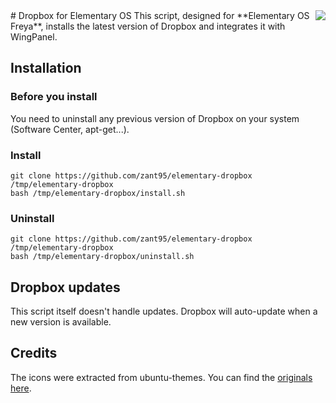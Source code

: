 <img align="right" src="http://i.imgur.com/hw3iHKK.png">
# Dropbox for Elementary OS
This script, designed for **Elementary OS Freya**, installs the latest version of Dropbox and integrates it with WingPanel.

## Installation
### Before you install
You need to uninstall any previous version of Dropbox on your system (Software Center, apt-get...).

### Install
	git clone https://github.com/zant95/elementary-dropbox /tmp/elementary-dropbox
	bash /tmp/elementary-dropbox/install.sh

### Uninstall
	git clone https://github.com/zant95/elementary-dropbox /tmp/elementary-dropbox
	bash /tmp/elementary-dropbox/uninstall.sh

## Dropbox updates
This script itself doesn't handle updates. Dropbox will auto-update when a new version is available.

## Credits
The icons were extracted from ubuntu-themes. You can find the [originals here](https://launchpad.net/ubuntu-themes).

